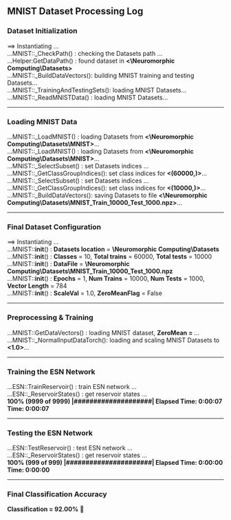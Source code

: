 ## MNIST Dataset Processing Log  

### **Dataset Initialization**  
==> Instantiating **<Mnist>**... <br>
...MNIST::_CheckPath()      : checking the Datasets path ... <br>
...Helper:GetDataPath()     : found dataset in **<\Neuromorphic Computing\Datasets>** <br>
...MNIST::_BuildDataVectors(): building MNIST training and testing Datasets... <br>
...MNIST::_TrainingAndTestingSets(): loading MNIST Datasets... <br>
...MNIST::_ReadMNISTData()  : loading MNIST Datasets... <br>

---

### **Loading MNIST Data**  
...MNIST::_LoadMNIST()      : loading **<Training>** Datasets from **<\Neuromorphic Computing\Datasets\MNIST>**... <br>
...MNIST::_LoadMNIST()      : loading **<Testing>** Datasets from **<\Neuromorphic Computing\Datasets\MNIST>**... <br>
...MNIST::_SelectSubset()   : set Datasets indices ... <br>
...MNIST::_GetClassGroupIndices(): set class indices for **<(60000,)>**... <br>
...MNIST::_SelectSubset()   : set Datasets indices ... <br>
...MNIST::_GetClassGroupIndices(): set class indices for **<(10000,)>**... <br>
...MNIST::_BuildDataVectors(): saving Datasets to file **<\Neuromorphic Computing\Datasets\MNIST_Train_10000_Test_1000.npz>**... <br>

---

### **Final Dataset Configuration**  
==> Instantiating **<Mnist>**... <br>
...MNIST::__init__()        : **Datasets location** = **\Neuromorphic Computing\Datasets** <br>
...MNIST::__init__()        : **Classes** = 10, **Total trains** = 60000, **Total tests** = 10000 <br>
...MNIST::__init__()        : **DataFile** = **\Neuromorphic Computing\Datasets\MNIST_Train_10000_Test_1000.npz** <br>
...MNIST::__init__()        : **Epochs** = 1, **Num Trains** = 10000, **Num Tests** = 1000, **Vector Length** = 784 <br>
...MNIST::__init__()        : **ScaleVal** = 1.0, **ZeroMeanFlag** = False <br>

---

### **Preprocessing & Training**  
...MNIST::GetDataVectors()  : loading MNIST dataset, **ZeroMean = <False>**... <br>
...MNIST::_NormalInputDataTorch(): loading and scaling MNIST Datasets to **<1.0>**... <br>

---

### **Training the ESN Network**  
...ESN::TrainReservoir()    : train ESN network ... <br>
...ESN::_ReservoirStates()  : get reservoir states ... <br>
**100% (9999 of 9999) |####################| Elapsed Time: 0:00:07 Time:  0:00:07** <br>

---

### **Testing the ESN Network**  
...ESN::TestReservoir()     : test ESN network ... <br>
...ESN::_ReservoirStates()  : get reservoir states ... <br>
**100% (999 of 999) |######################| Elapsed Time: 0:00:00 Time:  0:00:00** <br>

---

### **Final Classification Accuracy**  
**Classification = 92.00%** 🎯 <br>
